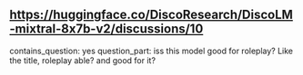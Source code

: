 ## https://huggingface.co/DiscoResearch/DiscoLM-mixtral-8x7b-v2/discussions/10

contains_question: yes
question_part: iss this model good for roleplay? Like the title, roleplay able? and good for it?